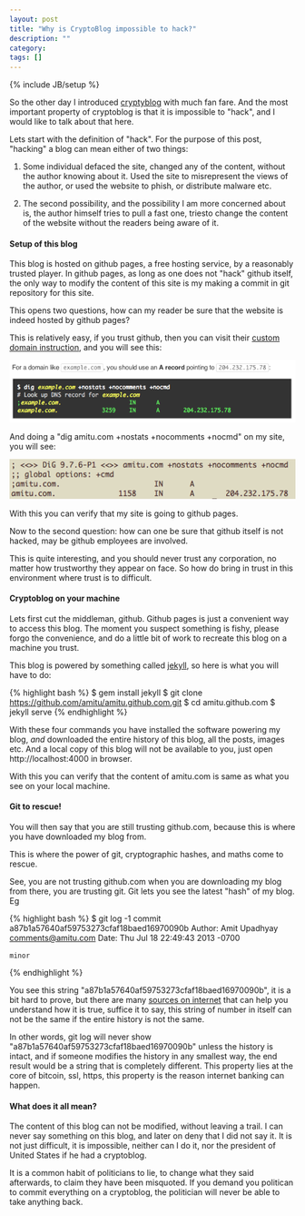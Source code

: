 ```yaml
---
layout: post
title: "Why is CryptoBlog impossible to hack?"
description: ""
category: 
tags: []
---
```

{% include JB/setup %}

So the other day I introduced [cryptyblog](/2013/07/cryptoblog/) with much fan
fare. And the most important property of cryptoblog is that it is impossible to
"hack", and I would like to talk about that here.

Lets start with the definition of "hack". For the purpose of this post,
"hacking" a blog can mean either of two things:

1. Some individual defaced the site, changed any of the content, without the
author knowing about it. Used the site to misrepresent the views of the author,
or used the website to phish, or distribute malware etc.

2. The second possibility, and the possibility I am more concerned about is,
the author himself tries to pull a fast one, triesto change the content of the
website without the readers being aware of it.

#### Setup of this blog

This blog is hosted on github pages, a free hosting service, by a reasonably
trusted player. In github pages, as long as one does not "hack" github itself,
the only way to modify the content of this site is my making a commit in git
repository for this site.

This opens two questions, how can my reader be sure that the website is indeed
hosted by github pages?

This is relatively easy, if you trust github, then you can visit their [custom
domain
instruction](https://help.github.com/articles/setting-up-a-custom-domain-with-pages),
and you will see this:

<img src="/static/images/github-custom.png" class="hcenter">

And doing a "dig amitu.com +nostats +nocomments +nocmd" on my site, you will
see:

<img src="/static/images/amitu.com-dig.png" class="hcenter">

With this you can verify that my site is going to github pages.

Now to the second question: how can one be sure that github itself is not
hacked, may be github employees are involved.

This is quite interesting, and you should never trust any corporation, no
matter how trustworthy they appear on face. So how do bring in trust in this
environment where trust is to difficult.

#### Cryptoblog on your machine

Lets first cut the middleman, github. Github pages is just a convenient way to
access this blog. The moment you suspect something is fishy, please forgo the
convenience, and do a little bit of work to recreate this blog on a machine you
trust.

This blog is powered by something called [jekyll](http://jekyllrb.com/), so
here is what you will have to do:

{% highlight bash %}
$ gem install jekyll
$ git clone https://github.com/amitu/amitu.github.com.git
$ cd amitu.github.com
$ jekyll serve
{% endhighlight %}

With these four commands you have installed the software powering my blog,
*and* downloaded the entire history of this blog, all the posts, images etc.
And a local copy of this blog will not be available to you, just open
http://localhost:4000 in browser.

With this you can verify that the content of amitu.com is same as what you see
on your local machine.

#### Git to rescue!

You will then say that you are still trusting github.com, because this is where
you have downloaded my blog from.

This is where the power of git, cryptographic hashes, and maths come to rescue.

See, you are not trusting github.com when you are downloading my blog from
there, you are trusting git. Git lets you see the latest "hash" of my blog. Eg

{% highlight bash %}
$ git log -1
commit a87b1a57640af59753273cfaf18baed16970090b
Author: Amit Upadhyay <comments@amitu.com>
Date:   Thu Jul 18 22:49:43 2013 -0700

    minor
{% endhighlight %}

You see this string "a87b1a57640af59753273cfaf18baed16970090b", it is a bit
hard to prove, but there are many [sources on
internet](http://www-cs-students.stanford.edu/~blynn/gitmagic/ch08.html) that
can help you understand how it is true, suffice it to say, this string of
number in itself can not be the same if the entire history is not the same.

In other words, git log will never show
"a87b1a57640af59753273cfaf18baed16970090b" unless the history is intact, and if
someone modifies the history in any smallest way, the end result would be a
string that is completely different. This property lies at the core of bitcoin,
ssl, https, this property is the reason internet banking can happen.

#### What does it all mean?

The content of this blog can not be modified, without leaving a trail. I can
never say something on this blog, and later on deny that I did not say it. It
is not just difficult, it is impossible, neither can I do it, nor the president
of United States if he had a cryptoblog.

It is a common habit of politicians to lie, to change what they said
afterwards, to claim they have been misquoted. If you demand you politican to
commit everything on a cryptoblog, the politician will never be able to take
anything back.
